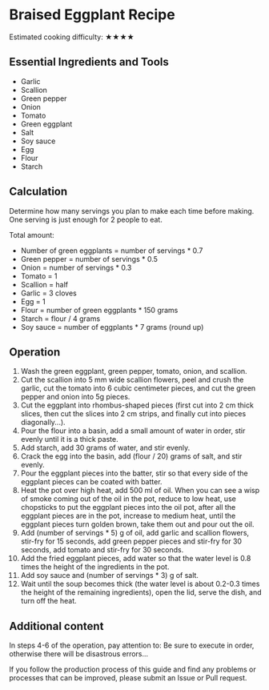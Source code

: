# Braised Eggplant Recipe

Estimated cooking difficulty: ★★★★

## Essential Ingredients and Tools

- Garlic
- Scallion
- Green pepper
- Onion
- Tomato
- Green eggplant
- Salt
- Soy sauce
- Egg
- Flour
- Starch

## Calculation

Determine how many servings you plan to make each time before making. One serving is just enough for 2 people to eat.

Total amount:

- Number of green eggplants = number of servings * 0.7
- Green pepper = number of servings * 0.5
- Onion = number of servings * 0.3
- Tomato = 1
- Scallion = half
- Garlic = 3 cloves
- Egg = 1
- Flour = number of green eggplants * 150 grams
- Starch = flour / 4 grams
- Soy sauce = number of eggplants * 7 grams (round up)

## Operation

1. Wash the green eggplant, green pepper, tomato, onion, and scallion.
2. Cut the scallion into 5 mm wide scallion flowers, peel and crush the garlic, cut the tomato into 6 cubic centimeter pieces, and cut the green pepper and onion into 5g pieces.
3. Cut the eggplant into rhombus-shaped pieces (first cut into 2 cm thick slices, then cut the slices into 2 cm strips, and finally cut into pieces diagonally...).
4. Pour the flour into a basin, add a small amount of water in order, stir evenly until it is a thick paste.
5. Add starch, add 30 grams of water, and stir evenly.
6. Crack the egg into the basin, add (flour / 20) grams of salt, and stir evenly.
7. Pour the eggplant pieces into the batter, stir so that every side of the eggplant pieces can be coated with batter.
8. Heat the pot over high heat, add 500 ml of oil. When you can see a wisp of smoke coming out of the oil in the pot, reduce to low heat, use chopsticks to put the eggplant pieces into the oil pot, after all the eggplant pieces are in the pot, increase to medium heat, until the eggplant pieces turn golden brown, take them out and pour out the oil.
9. Add (number of servings * 5) g of oil, add garlic and scallion flowers, stir-fry for 15 seconds, add green pepper pieces and stir-fry for 30 seconds, add tomato and stir-fry for 30 seconds.
10. Add the fried eggplant pieces, add water so that the water level is 0.8 times the height of the ingredients in the pot.
11. Add soy sauce and (number of servings * 3) g of salt.
12. Wait until the soup becomes thick (the water level is about 0.2-0.3 times the height of the remaining ingredients), open the lid, serve the dish, and turn off the heat.

## Additional content

In steps 4-6 of the operation, pay attention to:
Be sure to execute in order, otherwise there will be disastrous errors...

If you follow the production process of this guide and find any problems or processes that can be improved, please submit an Issue or Pull request.
